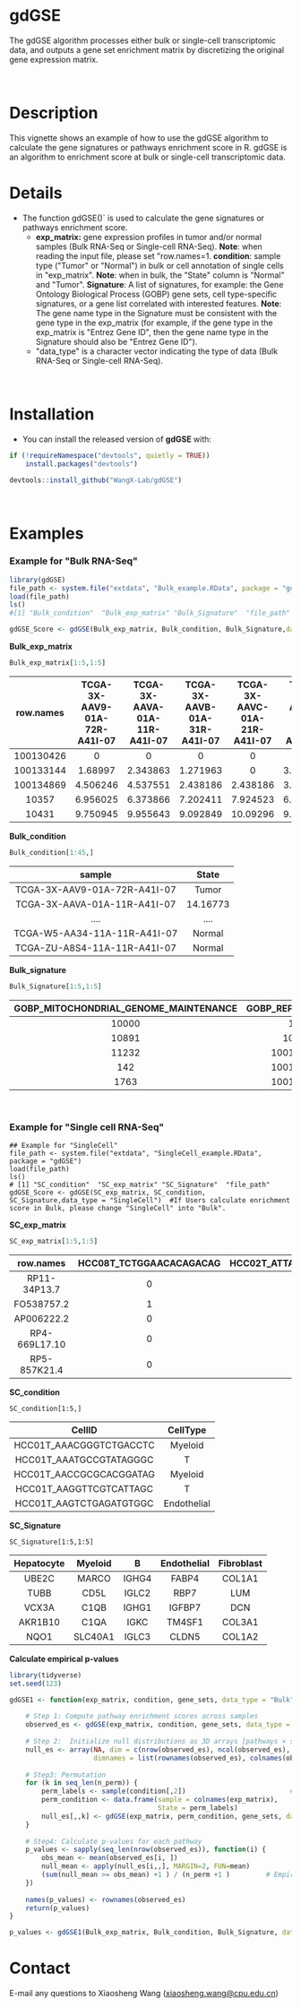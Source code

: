 # gdGSE

The gdGSE algorithm processes either bulk or single-cell transcriptomic data, and outputs a gene set enrichment matrix by discretizing the original gene expression matrix. 

&nbsp;

# Description

This vignette shows an example of how to use the gdGSE algorithm to calculate the gene signatures or pathways enrichment score in R. gdGSE is an algorithm to enrichment score at bulk or single-cell transcriptomic data. 



# Details

+ The function gdGSE()` is used to calculate the gene signatures or pathways enrichment score.
  + **exp_matrix:** gene expression profiles in tumor and/or normal samples (Bulk RNA-Seq or Single-cell  RNA-Seq). **Note**: when reading the input file, please set "row.names=1. **condition**: sample type ("Tumor" or "Normal") in bulk or cell annotation of single cells in "exp_matrix". **Note**: when in bulk, the "State" column is "Normal" and "Tumor". **Signature**: A list  of signatures, for example: the Gene Ontology Biological Process (GOBP) gene sets, cell type-specific signatures, or a gene list correlated with interested features. **Note**: The gene name type in the Signature must be consistent with the gene type in the exp_matrix (for example, if the gene type in the exp_matrix is "Entrez Gene ID", then the gene name type in the Signature should also be "Entrez Gene ID"). 
  + "data_type" is a character vector indicating the type of data (Bulk RNA-Seq or Single-cell  RNA-Seq). 

&nbsp;&nbsp;

# Installation

- You can install the released version of **gdGSE** with:
  &nbsp;

```R
if (!requireNamespace("devtools", quietly = TRUE))
    install.packages("devtools")

devtools::install_github("WangX-Lab/gdGSE")
```

&nbsp;
&nbsp;

# Examples

### **Example for "Bulk RNA-Seq"**

```R
library(gdGSE)
file_path <- system.file("extdata", "Bulk_example.RData", package = "gdGSE")
load(file_path)
ls()
#[1] "Bulk_condition"  "Bulk_exp_matrix" "Bulk_Signature"  "file_path" 

gdGSE_Score <- gdGSE(Bulk_exp_matrix, Bulk_condition, Bulk_Signature,data_type = "Bulk") #If Users calculate enrichment score in single-cell, please change "Bulk" into "SingleCell".
```

**Bulk_exp_matrix**

```R
Bulk_exp_matrix[1:5,1:5]
```

| row.names | TCGA-3X-AAV9-01A-72R-A41I-07 | TCGA-3X-AAVA-01A-11R-A41I-07 | TCGA-3X-AAVB-01A-31R-A41I-07 | TCGA-3X-AAVC-01A-21R-A41I-07 | TCGA-3X-AAVE-01A-11R-A41I-07 |
| :-------: | :--------------------------: | :--------------------------: | :--------------------------: | :--------------------------: | :--------------------------: |
| 100130426 |              0               |              0               |              0               |              0               |              0               |
| 100133144 |           1.68997            |           2.343863           |           1.271963           |              0               |           3.066434           |
| 100134869 |           4.506246           |           4.537551           |           2.438186           |           2.438186           |           3.105058           |
|   10357   |           6.956025           |           6.373866           |           7.202411           |           7.924523           |           6.919972           |
|   10431   |           9.750945           |           9.955643           |           9.092849           |           10.09296           |           9.827594           |

**Bulk_condition**

```R
Bulk_condition[1:45,]
```

|            sample            |  State   |
| :--------------------------: | :------: |
| TCGA-3X-AAV9-01A-72R-A41I-07 |  Tumor   |
| TCGA-3X-AAVA-01A-11R-A41I-07 | 14.16773 |
|             ....             |   ....   |
| TCGA-W5-AA34-11A-11R-A41I-07 |  Normal  |
| TCGA-ZU-A8S4-11A-11R-A41I-07 |  Normal  |

**Bulk_signature**

```R
Bulk_Signature[1:5,1:5]
```

| GOBP_MITOCHONDRIAL_GENOME_MAINTENANCE | GOBP_REPRODUCTION | GOBP_SINGLE_STRAND_BREAK_REPAIR | GOBP_REGULATION_OF_DNA_RECOMBINATION | GOBP_REGULATION_OF_MITOTIC_RECOMBINATION |
| :-----------------------------------: | :---------------: | :-----------------------------: | :----------------------------------: | :--------------------------------------: |
|                 10000                 |        100        |            100133315            |                10039                 |                  10111                   |
|                 10891                 |       10007       |              1161               |                10097                 |                  126549                  |
|                 11232                 |     100125288     |               142               |                10111                 |                  201516                  |
|                  142                  |     100130958     |             200558              |                10189                 |                   2068                   |
|                 1763                  |     100130988     |              2074               |                10459                 |                   4292                   |

&nbsp;

### **Example for "Single cell RNA-Seq"**

```
## Example for "SingleCell"
file_path <- system.file("extdata", "SingleCell_example.RData", package = "gdGSE")
load(file_path)
ls()
# [1] "SC_condition"  "SC_exp_matrix" "SC_Signature"  "file_path" 
gdGSE_Score <- gdGSE(SC_exp_matrix, SC_condition, SC_Signature,data_type = "SingleCell")  #If Users calculate enrichment score in Bulk, please change "SingleCell" into "Bulk".
```

**SC_exp_matrix**

```R
SC_exp_matrix[1:5,1:5]
```

|   row.names   | HCC08T_TCTGGAACACAGACAG | HCC02T_ATTACTCAGCGCCTTG | HCC08T_CCACGGAGTGTGCGTC | HCC07T_AGTTGGTCACAAGTAA | HCC06T_CACAGGCTCTTTAGTC |
| :-----------: | :---------------------: | :---------------------: | :---------------------: | :---------------------: | :---------------------: |
| RP11-34P13.7  |            0            |            0            |            0            |            0            |            0            |
|  FO538757.2   |            1            |            1            |            0            |            0            |            0            |
|  AP006222.2   |            0            |            0            |            1            |            0            |            0            |
| RP4-669L17.10 |            0            |            0            |            0            |            0            |            0            |
| RP5-857K21.4  |            0            |            0            |            0            |            0            |            0            |

**SC_condition**

```
SC_condition[1:5,]
```

|         CellID          |  CellType   |
| :---------------------: | :---------: |
| HCC01T_AAACGGGTCTGACCTC |   Myeloid   |
| HCC01T_AAATGCCGTATAGGGC |      T      |
| HCC01T_AACCGCGCACGGATAG |   Myeloid   |
| HCC01T_AAGGTTCGTCATTAGC |      T      |
| HCC01T_AAGTCTGAGATGTGGC | Endothelial |

**SC_Signature**

```
SC_Signature[1:5,1:5]
```

| Hepatocyte | Myeloid |   B   | Endothelial | Fibroblast |
| :--------: | :-----: | :---: | :---------: | :--------: |
|   UBE2C    |  MARCO  | IGHG4 |    FABP4    |   COL1A1   |
|    TUBB    |  CD5L   | IGLC2 |    RBP7     |    LUM     |
|   VCX3A    |  C1QB   | IGHG1 |   IGFBP7    |    DCN     |
|  AKR1B10   |  C1QA   | IGKC  |   TM4SF1    |   COL3A1   |
|    NQO1    | SLC40A1 | IGLC3 |    CLDN5    |   COL1A2   |


**Calculate empirical p-values**
```R
library(tidyverse)
set.seed(123)

gdGSE1 <- function(exp_matrix, condition, gene_sets, data_type = "Bulk", n_perm = 1000) {
  
    # Step 1: Compute pathway enrichment scores across samples
    observed_es <- gdGSE(exp_matrix, condition, gene_sets, data_type = "Bulk")
    
    # Step 2:  Initialize null distributions as 3D arrays [pathways × samples × permutations]
    null_es <- array(NA, dim = c(nrow(observed_es), ncol(observed_es), n_perm),
                     dimnames = list(rownames(observed_es), colnames(observed_es), NULL))
    
    # Step3: Permutation
    for (k in seq_len(n_perm)) {
        perm_labels <- sample(condition[,2])                          # Shuffle labels
        perm_condition <- data.frame(sample = colnames(exp_matrix),
                                     State = perm_labels)
        null_es[,,k] <- gdGSE(exp_matrix, perm_condition, gene_sets, data_type = "Bulk") # Store full matrix
    }
    
    # Step4: Calculate p-values for each pathway 
    p_values <- sapply(seq_len(nrow(observed_es)), function(i) {
        obs_mean <- mean(observed_es[i, ])                    
        null_mean <- apply(null_es[i,,], MARGIN=2, FUN=mean)      
        (sum(null_mean >= obs_mean) +1 ) / (n_perm +1 )         # Empirical p-value
    })
    
    names(p_values) <- rownames(observed_es)
    return(p_values)
}

p_values <- gdGSE1(Bulk_exp_matrix, Bulk_condition, Bulk_Signature, data_type = "Bulk", n_perm = 100) # Larger values of n_perm may significantly increase computation time.
```

# Contact

E-mail any questions to Xiaosheng Wang (xiaosheng.wang@cpu.edu.cn)
